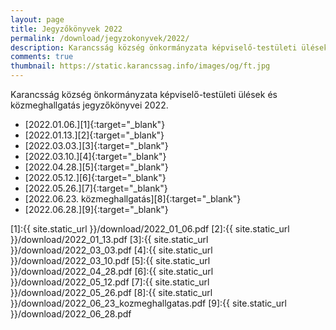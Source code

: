 ```yaml
---
layout: page
title: Jegyzőkönyvek 2022
permalink: /download/jegyzokonyvek/2022/
description: Karancsság község önkormányzata képviselő-testületi ülések és közmeghallgatás jegyzőkönyvei 2022.
comments: true
thumbnail: https://static.karancssag.info/images/og/ft.jpg
---
```


Karancsság község önkormányzata képviselő-testületi ülések és közmeghallgatás jegyzőkönyvei 2022.

+ [2022.01.06.][1]{:target="_blank"}
+ [2022.01.13.][2]{:target="_blank"}
+ [2022.03.03.][3]{:target="_blank"}
+ [2022.03.10.][4]{:target="_blank"}
+ [2022.04.28.][5]{:target="_blank"}
+ [2022.05.12.][6]{:target="_blank"}
+ [2022.05.26.][7]{:target="_blank"}
+ [2022.06.23. közmeghallgatás][8]{:target="_blank"}
+ [2022.06.28.][9]{:target="_blank"}



[1]:{{ site.static_url }}/download/2022_01_06.pdf
[2]:{{ site.static_url }}/download/2022_01_13.pdf
[3]:{{ site.static_url }}/download/2022_03_03.pdf
[4]:{{ site.static_url }}/download/2022_03_10.pdf
[5]:{{ site.static_url }}/download/2022_04_28.pdf
[6]:{{ site.static_url }}/download/2022_05_12.pdf
[7]:{{ site.static_url }}/download/2022_05_26.pdf
[8]:{{ site.static_url }}/download/2022_06_23_kozmeghallgatas.pdf
[9]:{{ site.static_url }}/download/2022_06_28.pdf

